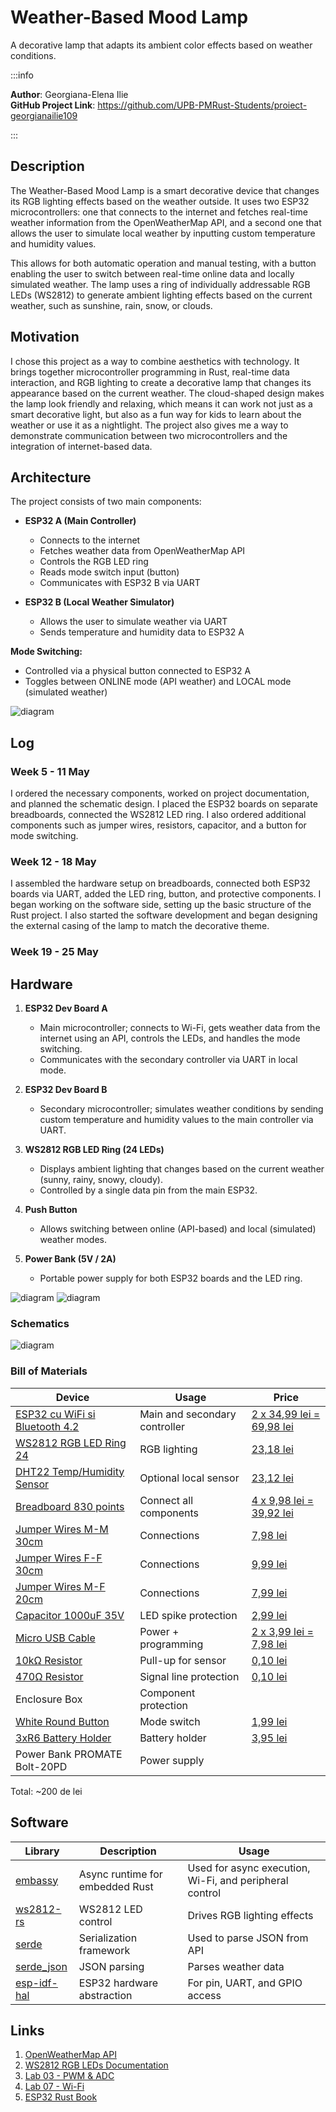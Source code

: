 # Weather-Based Mood Lamp
A decorative lamp that adapts its ambient color effects based on weather conditions.

:::info 

**Author**: Georgiana-Elena Ilie \
**GitHub Project Link**: https://github.com/UPB-PMRust-Students/proiect-georgianailie109

:::

## Description

The Weather-Based Mood Lamp is a smart decorative device that changes its RGB lighting effects based on the weather outside. It uses two ESP32 microcontrollers: one that connects to the internet and fetches real-time weather information from the OpenWeatherMap API, and a second one that allows the user to simulate local weather by inputting custom temperature and humidity values. 

This allows for both automatic operation and manual testing, with a button enabling the user to switch between real-time online data and locally simulated weather. The lamp uses a ring of individually addressable RGB LEDs (WS2812) to generate ambient lighting effects based on the current weather, such as sunshine, rain, snow, or clouds.

## Motivation

I chose this project as a way to combine aesthetics with technology. It brings together microcontroller programming in Rust, real-time data interaction, and RGB lighting to create a decorative lamp that changes its appearance based on the current weather. The cloud-shaped design makes the lamp look friendly and relaxing, which means it can work not just as a smart decorative light, but also as a fun way for kids to learn about the weather or use it as a nightlight. The project also gives me a way to demonstrate communication between two microcontrollers and the integration of internet-based data.

## Architecture 

The project consists of two main components:

- **ESP32 A (Main Controller)**
  - Connects to the internet
  - Fetches weather data from OpenWeatherMap API
  - Controls the RGB LED ring
  - Reads mode switch input (button)
  - Communicates with ESP32 B via UART

- **ESP32 B (Local Weather Simulator)**
  - Allows the user to simulate weather via UART
  - Sends temperature and humidity data to ESP32 A

**Mode Switching:**
- Controlled via a physical button connected to ESP32 A
- Toggles between ONLINE mode (API weather) and LOCAL mode (simulated weather)

![diagram](./Architecture.svg)


## Log

<!-- write your progress here every week -->

### Week 5 - 11 May
I ordered the necessary components, worked on project documentation, and planned the schematic design.
I placed the ESP32 boards on separate breadboards, connected the WS2812 LED ring. I also ordered additional
components such as jumper wires, resistors, capacitor, and a button for mode switching.
### Week 12 - 18 May
I assembled the hardware setup on breadboards, connected both ESP32 boards via UART, added the LED ring,
button, and protective components. I began working on the software side, setting up the basic structure of the Rust project.
I also started the software development and began designing the external casing of the lamp to match the decorative theme.
### Week 19 - 25 May

## Hardware

1. **ESP32 Dev Board A**  
   - Main microcontroller; connects to Wi-Fi, gets weather data from the internet using an API, controls the LEDs, and handles the mode switching.
   - Communicates with the secondary controller via UART in local mode.

2. **ESP32 Dev Board B**  
   - Secondary microcontroller; simulates weather conditions by sending custom temperature and humidity values to the main controller via UART.

3. **WS2812 RGB LED Ring (24 LEDs)**  
   - Displays ambient lighting that changes based on the current weather (sunny, rainy, snowy, cloudy).  
   - Controlled by a single data pin from the main ESP32.

4. **Push Button**  
   - Allows switching between online (API-based) and local (simulated) weather modes.

5. **Power Bank (5V / 2A)**  
   - Portable power supply for both ESP32 boards and the LED ring.

![diagram](montaj.webp)
![diagram](montaj2.webp)

### Schematics

![diagram](Proiect_PM.svg)

### Bill of Materials

<!-- Fill out this table with all the hardware components that you might need.

The format is 
```
| [Device](link://to/device) | This is used ... | [price](link://to/store) |

```

-->

| Device | Usage | Price |
|--------|--------|-------|
| [ESP32 cu WiFi si Bluetooth 4.2](https://www.optimusdigital.ro/ro/placi-cu-bluetooth/4371-placa-de-dezvoltare-esp32-cu-wifi-i-bluetooth-42.html) | Main and secondary controller | [2 x 34,99 lei = 69,98 lei](https://www.optimusdigital.ro/ro/placi-cu-bluetooth/4371-placa-de-dezvoltare-esp32-cu-wifi-i-bluetooth-42.html) |
| [WS2812 RGB LED Ring 24](https://www.optimusdigital.ro/ro/optoelectronice-altele/5623-inel-cu-24-led-uri-rgb-adresabile-ws2812.html) | RGB lighting | [23,18 lei](https://www.optimusdigital.ro/ro/optoelectronice-altele/5623-inel-cu-24-led-uri-rgb-adresabile-ws2812.html) |
| [DHT22 Temp/Humidity Sensor](https://www.optimusdigital.ro/ro/senzori-senzori-de-temperatura/1449-modul-senzor-de-temperatura-i-umiditate-dht22.html) | Optional local sensor | [23,12 lei](https://www.optimusdigital.ro/ro/senzori-senzori-de-temperatura/1449-modul-senzor-de-temperatura-i-umiditate-dht22.html) |
| [Breadboard 830 points](https://www.optimusdigital.ro/en/breadboards/8-breadboard-hq-830-points.html) | Connect all components | [4 x 9,98 lei = 39,92 lei](https://www.optimusdigital.ro/en/breadboards/8-breadboard-hq-830-points.html) |
| [Jumper Wires M-M 30cm](https://www.optimusdigital.ro/ro/fire-fire-mufate/882-set-fire-mama-mama-40p-30-cm.html) | Connections | [7,98 lei](https://www.optimusdigital.ro/ro/fire-fire-mufate/882-set-fire-mama-mama-40p-30-cm.html) |
| [Jumper Wires F-F 30cm](https://www.optimusdigital.ro/ro/fire-fire-mufate/890-set-fire-tata-tata-40p-30-cm.html) | Connections | [9,99 lei](https://www.optimusdigital.ro/ro/fire-fire-mufate/890-set-fire-tata-tata-40p-30-cm.html) |
| [Jumper Wires M-F 20cm](https://www.optimusdigital.ro/ro/fire-fire-mufate/92-fire-colorate-mama-tata-40p.html) | Connections | [7,99 lei](https://www.optimusdigital.ro/ro/fire-fire-mufate/92-fire-colorate-mama-tata-40p.html) |
| [Capacitor 1000uF 35V](https://www.optimusdigital.ro/ro/componente-electronice-condensatoare/3004-condensator-electrolitic-de-1000-uf-la-35-v.html) | LED spike protection | [2,99 lei](https://www.optimusdigital.ro/ro/componente-electronice-condensatoare/3004-condensator-electrolitic-de-1000-uf-la-35-v.html) |
| [Micro USB Cable](https://www.optimusdigital.ro/ro/cabluri-cabluri-usb/11939-cablu-negru-micro-usb-1-m.html) | Power + programming | [2 x 3,99 lei = 7,98 lei](https://www.optimusdigital.ro/ro/cabluri-cabluri-usb/11939-cablu-negru-micro-usb-1-m.html) |
| [10kΩ Resistor](https://www.optimusdigital.ro/en/resistors/1088-025w-10k-resistor.html) | Pull-up for sensor | [0,10 lei](https://www.optimusdigital.ro/en/resistors/1088-025w-10k-resistor.html) |
| [470Ω Resistor](https://www.optimusdigital.ro/en/resistors/1099-025w-470-resistor.html) | Signal line protection | [0,10 lei](https://www.optimusdigital.ro/en/resistors/1099-025w-470-resistor.html) |
| Enclosure Box | Component protection | |
| [White Round Button](https://www.optimusdigital.ro/en/buttons-and-switches/1115-white-button-with-round-cover.html) | Mode switch | [1,99 lei](https://www.optimusdigital.ro/en/buttons-and-switches/1115-white-button-with-round-cover.html) |
| [3xR6 Battery Holder](https://www.optimusdigital.ro/ro/suporturi-de-baterii/1090-suport-baterii-3-x-r6.html) | Battery holder | [3,95 lei](https://www.optimusdigital.ro/ro/suporturi-de-baterii/1090-suport-baterii-3-x-r6.html) |
| Power Bank PROMATE Bolt-20PD | Power supply | |

Total: ~200 de lei

## Software

| Library | Description | Usage |
|---------|-------------|-------|
| [embassy](https://github.com/embassy-rs/embassy) | Async runtime for embedded Rust | Used for async execution, Wi-Fi, and peripheral control |
| [ws2812-rs](https://github.com/smart-leds-rs/ws2812-spi-rs) | WS2812 LED control | Drives RGB lighting effects |
| [serde](https://github.com/serde-rs/serde) | Serialization framework | Used to parse JSON from API |
| [serde_json](https://github.com/serde-rs/json) | JSON parsing | Parses weather data |
| [esp-idf-hal](https://github.com/esp-rs/esp-idf-hal) | ESP32 hardware abstraction | For pin, UART, and GPIO access |

## Links

<!-- Add a few links that inspired you and that you think you will use for your project -->

1. [OpenWeatherMap API](https://openweathermap.org/api)
2. [WS2812 RGB LEDs Documentation](https://cdn-shop.adafruit.com/datasheets/WS2812.pdf)
3. [Lab 03 - PWM & ADC](https://pmrust.pages.upb.ro/docs/acs_cc/lab/03)
4. [Lab 07 - Wi-Fi](https://pmrust.pages.upb.ro/docs/acs_cc/lab/07)
5. [ESP32 Rust Book](https://esp-rs.github.io/book/)

